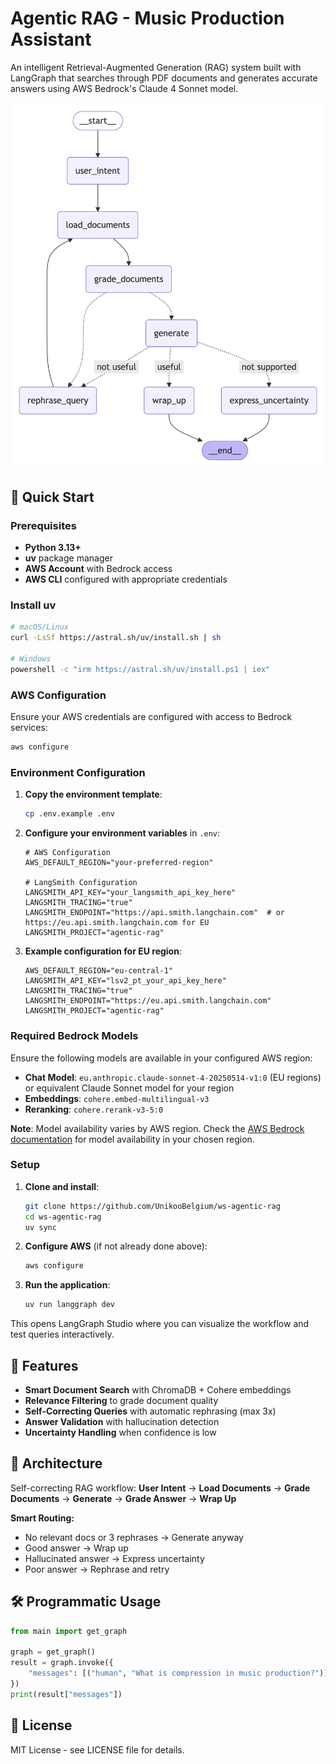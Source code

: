 # Agentic RAG - Music Production Assistant

An intelligent Retrieval-Augmented Generation (RAG) system built with LangGraph that searches through PDF documents and generates accurate answers using AWS Bedrock's Claude 4 Sonnet model.

![Workflow Diagram](resources/workflow_diagram.png)

## 🚀 Quick Start

### Prerequisites

- **Python 3.13+**
- **uv** package manager
- **AWS Account** with Bedrock access
- **AWS CLI** configured with appropriate credentials

### Install uv

```bash
# macOS/Linux
curl -LsSf https://astral.sh/uv/install.sh | sh

# Windows
powershell -c "irm https://astral.sh/uv/install.ps1 | iex"
```

### AWS Configuration

Ensure your AWS credentials are configured with access to Bedrock services:

```bash
aws configure
```

### Environment Configuration

1. **Copy the environment template**:
   ```bash
   cp .env.example .env
   ```

2. **Configure your environment variables** in `.env`:
   ```properties
   # AWS Configuration
   AWS_DEFAULT_REGION="your-preferred-region"
   
   # LangSmith Configuration
   LANGSMITH_API_KEY="your_langsmith_api_key_here"
   LANGSMITH_TRACING="true"
   LANGSMITH_ENDPOINT="https://api.smith.langchain.com"  # or https://eu.api.smith.langchain.com for EU
   LANGSMITH_PROJECT="agentic-rag"
   ```

3. **Example configuration for EU region**:
   ```properties
   AWS_DEFAULT_REGION="eu-central-1"
   LANGSMITH_API_KEY="lsv2_pt_your_api_key_here"
   LANGSMITH_TRACING="true"
   LANGSMITH_ENDPOINT="https://eu.api.smith.langchain.com"
   LANGSMITH_PROJECT="agentic-rag"
   ```

### Required Bedrock Models

Ensure the following models are available in your configured AWS region:
- **Chat Model**: `eu.anthropic.claude-sonnet-4-20250514-v1:0` (EU regions) or equivalent Claude Sonnet model for your region
- **Embeddings**: `cohere.embed-multilingual-v3`
- **Reranking**: `cohere.rerank-v3-5:0`

**Note**: Model availability varies by AWS region. Check the [AWS Bedrock documentation](https://docs.aws.amazon.com/bedrock/latest/userguide/model-ids.html) for model availability in your chosen region.

### Setup

1. **Clone and install**:
   ```bash
   git clone https://github.com/UnikooBelgium/ws-agentic-rag
   cd ws-agentic-rag
   uv sync
   ```

2. **Configure AWS** (if not already done above):
   ```bash
   aws configure
   ```

3. **Run the application**:
   ```bash
   uv run langgraph dev
   ```

This opens LangGraph Studio where you can visualize the workflow and test queries interactively.

## 🎯 Features

- **Smart Document Search** with ChromaDB + Cohere embeddings
- **Relevance Filtering** to grade document quality
- **Self-Correcting Queries** with automatic rephrasing (max 3x)
- **Answer Validation** with hallucination detection
- **Uncertainty Handling** when confidence is low

## 📁 Architecture

Self-correcting RAG workflow: **User Intent** → **Load Documents** → **Grade Documents** → **Generate** → **Grade Answer** → **Wrap Up**

**Smart Routing:**
- No relevant docs or 3 rephrases → Generate anyway
- Good answer → Wrap up
- Hallucinated answer → Express uncertainty
- Poor answer → Rephrase and retry

## 🛠️ Programmatic Usage

```python
from main import get_graph

graph = get_graph()
result = graph.invoke({
    "messages": [("human", "What is compression in music production?")]
})
print(result["messages"])
```

## 📄 License

MIT License - see LICENSE file for details.